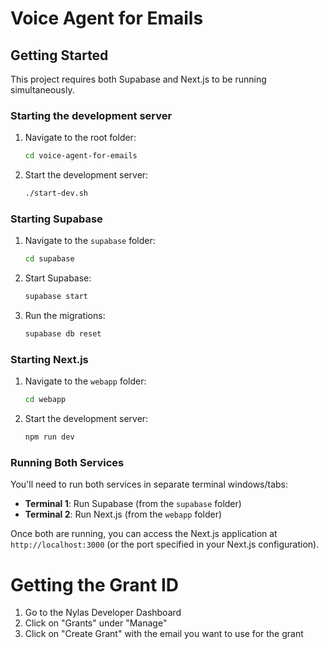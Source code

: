 # Voice Agent for Emails

## Getting Started

This project requires both Supabase and Next.js to be running simultaneously.

### Starting the development server

1. Navigate to the root folder:
   ```bash
   cd voice-agent-for-emails
   ```
2. Start the development server:
   ```bash
   ./start-dev.sh
   ```


### Starting Supabase

1. Navigate to the `supabase` folder:
   ```bash
   cd supabase
   ```

2. Start Supabase:
   ```bash
   supabase start
   ```

3. Run the migrations:
   ```bash
   supabase db reset
   ```
### Starting Next.js

1. Navigate to the `webapp` folder:
   ```bash
   cd webapp
   ```

2. Start the development server:
   ```bash
   npm run dev
   ```

### Running Both Services

You'll need to run both services in separate terminal windows/tabs:

- **Terminal 1**: Run Supabase (from the `supabase` folder)
- **Terminal 2**: Run Next.js (from the `webapp` folder)

Once both are running, you can access the Next.js application at `http://localhost:3000` (or the port specified in your Next.js configuration).


# Getting the Grant ID
1. Go to the Nylas Developer Dashboard
2. Click on "Grants" under "Manage"
3. Click on "Create Grant" with the email you want to use for the grant